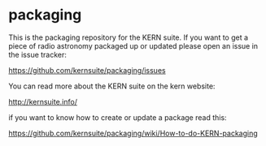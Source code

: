# packaging

This is the packaging repository for the KERN suite. If you want to get
a piece of radio astronomy packaged up or updated please open an issue in
the issue tracker:

https://github.com/kernsuite/packaging/issues

You can read more about the KERN suite on the kern website:

http://kernsuite.info/


if you want to know how to create or update a package read this:

https://github.com/kernsuite/packaging/wiki/How-to-do-KERN-packaging
